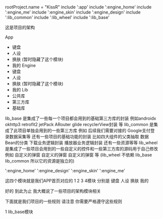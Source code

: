 rootProject.name = "KissR"
include ':app'
include ':engine_home'
include ':engine_me'
include ':engine_skin'
include ':engine_design'
include ':lib_common'
include ':lib_wheel'
include ':lib_base'


这是项目的架构

App
- 键盘
- 人设
- 换肤 (暂时隐藏了这个模块)
- 我的
Engine
- 键盘
- 人设
- 换肤 (暂时隐藏了这个模块)
- 我的
Lib
- 公共库
- 第三方库
- 基础库




lib_base 是集成了一些每一个项目都会用到的基础第三方库的封装 例如androidx okhttp3 retrofit2 jetPack ARouter glide recyclerView封装 等
lib_common 是集成了此项目单独会用到的一些第三方库 例如 后续我们需要对接的  Google支付登录数据采集等 还有一些项目的基础功能的封装 比如四大组件的父类抽取 数据Bean的分类 下载业务逻辑封装 播放器业务逻辑封装 还有一些资源等等
lib_wheel 是集成了一些项目会用到的一些自定义的控件和一些第三方库的源码用于自己修改 例如 自定义的弹窗 自定义的弹窗 自定义的弹窗 等 (lib_wheel 不依赖 lib_base lib_common 所以它的资源是独立的)

':engine_home'
':engine_design'
':engine_skin'
':engine_me'

这四个模块就是我们APP首页对应的 1 2 3 4模块 分别是  键盘 人设 换肤 我的




好的 到此为止 我大概说了一些项目的架构模块相关

下面就是我们项目的一些规则 请注意 你需要严格遵守这些规则



1 lib_base模块
